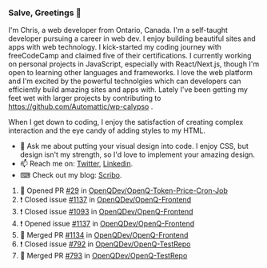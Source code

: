 ### Salve, Greetings 👋

I'm Chris, a web developer from Ontario, Canada. I'm a self-taught developer pursuing a career in web dev. I enjoy building beautiful sites and apps with web technology.
I kick-started my coding journey with freeCodeCamp and claimed five of their certifications.  I currently working on personal projects in JavaScript, especially with React/Next.js, though I'm open to learning other languages and frameworks. I love the web platform and I'm excited by the powerful technolgies which can developers can efficiently build amazing sites and apps with. Lately I've been getting my feet wet with larger projects by contributing to https://github.com/Automattic/wp-calypso .

When I get down to coding, I enjoy the satisfaction of creating complex interaction and the eye candy of adding styles to my HTML. 

- 💬 Ask me about putting your visual design into code. I enjoy CSS, but design isn't my strength, so I'd love to implement your amazing design.
- 📫 Reach me on: [Twitter](https://twitter.com/Christo28120856), [Linkedin](https://www.linkedin.com/in/christopher-stevers-07b9a5204/).
- ⌨ Check out my blog: [Scribo](https://christopherstevers.cf).
<!--
**Christopher-Stevers/Christopher-Stevers** is a ✨ _special_ ✨ repository because its `README.md` (this file) appears on your GitHub profile.

Here are some ideas to get you started:

- 🔭 I’m currently working on ...
- 🌱 I’m currently learning ...
- 👯 I’m looking to collaborate on ...
- 🤔 I’m looking for help with ...
- 😄 Pronouns: ...
- ⚡ Fun fact: ...
-->

<!--START_SECTION:activity-->
1. 💪 Opened PR [#29](https://github.com/OpenQDev/OpenQ-Token-Price-Cron-Job/pull/29) in [OpenQDev/OpenQ-Token-Price-Cron-Job](https://github.com/OpenQDev/OpenQ-Token-Price-Cron-Job)
2. ❗️ Closed issue [#1137](https://github.com/OpenQDev/OpenQ-Frontend/issues/1137) in [OpenQDev/OpenQ-Frontend](https://github.com/OpenQDev/OpenQ-Frontend)
3. ❗️ Closed issue [#1093](https://github.com/OpenQDev/OpenQ-Frontend/issues/1093) in [OpenQDev/OpenQ-Frontend](https://github.com/OpenQDev/OpenQ-Frontend)
4. ❗️ Opened issue [#1137](https://github.com/OpenQDev/OpenQ-Frontend/issues/1137) in [OpenQDev/OpenQ-Frontend](https://github.com/OpenQDev/OpenQ-Frontend)
5. 🎉 Merged PR [#1134](https://github.com/OpenQDev/OpenQ-Frontend/pull/1134) in [OpenQDev/OpenQ-Frontend](https://github.com/OpenQDev/OpenQ-Frontend)
6. ❗️ Closed issue [#792](https://github.com/OpenQDev/OpenQ-TestRepo/issues/792) in [OpenQDev/OpenQ-TestRepo](https://github.com/OpenQDev/OpenQ-TestRepo)
7. 🎉 Merged PR [#793](https://github.com/OpenQDev/OpenQ-TestRepo/pull/793) in [OpenQDev/OpenQ-TestRepo](https://github.com/OpenQDev/OpenQ-TestRepo)
<!--END_SECTION:activity-->

